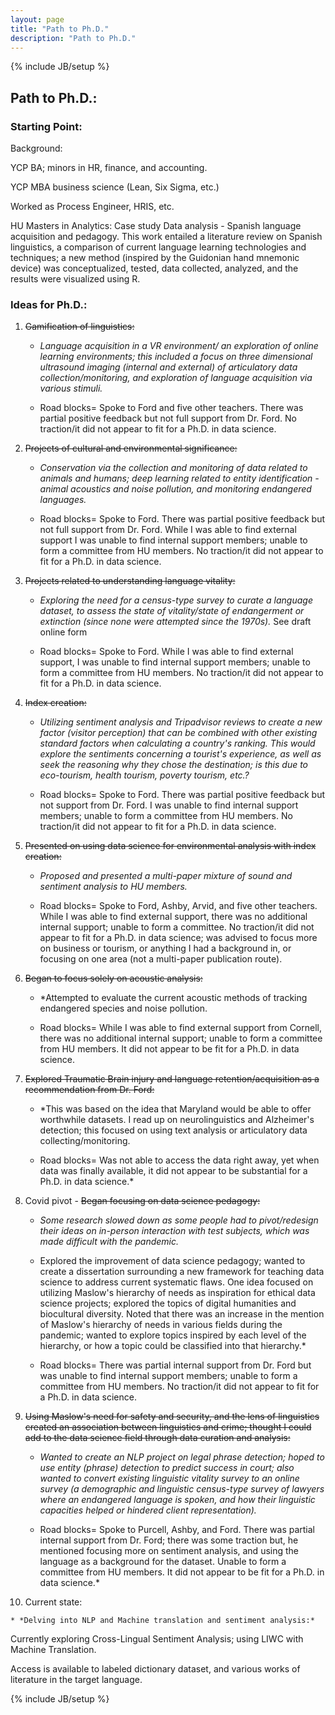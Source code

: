 ```yaml
---
layout: page
title: "Path to Ph.D." 
description: "Path to Ph.D."
---
```

{% include JB/setup %}


## Path to Ph.D.:



### Starting Point: 

Background: 

YCP BA; minors in HR, finance, and accounting.

YCP MBA business science (Lean, Six Sigma, etc.)

Worked as Process Engineer, HRIS, etc.

HU Masters in Analytics: Case study Data analysis - Spanish language acquisition and pedagogy. This work entailed a literature review on Spanish linguistics, a comparison of current language learning technologies and techniques; a new method (inspired by the Guidonian hand mnemonic device) was conceptualized, tested, data collected, analyzed, and the results were visualized using R.


### Ideas for Ph.D.:

1.  ~~Gamification of linguistics:~~

    * *Language acquisition in a VR environment/ an exploration of online learning environments; this included a focus on three dimensional ultrasound imaging (internal and external) of articulatory data collection/monitoring, and exploration of language acquisition via various stimuli.*

    * Road blocks= Spoke to Ford and five other teachers. There was partial positive feedback but not full support from Dr. Ford. No traction/it did not appear to fit for a Ph.D. in data science.


2.  ~~Projects of cultural and environmental significance:~~

    * *Conservation via the collection and monitoring of data related to animals and humans; deep learning related to entity identification - animal acoustics and noise pollution, and monitoring endangered languages.*

    * Road blocks= Spoke to Ford. There was partial positive feedback but not full support from Dr. Ford. While I was able to find external support I was unable to find internal support members; unable to form a committee from HU members. No traction/it did not appear to fit for a Ph.D. in data science.


3.  ~~Projects related to understanding language vitality:~~

    * *Exploring the need for a census-type survey to curate a language dataset, to assess the state of vitality/state of endangerment or extinction  (since none were attempted since the 1970s).* See draft online form

    * Road blocks= Spoke to Ford. While I was able to find external support, I was unable to find internal support members; unable to form a committee from HU members. No traction/it did not appear to fit for a Ph.D. in data science.


4.  ~~Index creation:~~

    * *Utilizing sentiment analysis and Tripadvisor reviews to create a new factor (visitor perception) that can be combined with other existing standard factors when calculating a country's ranking. This would explore the sentiments concerning a tourist's experience, as well as seek the reasoning why they chose the destination; is this due to eco-tourism, health tourism,  poverty tourism, etc.?*

    * Road blocks= Spoke to Ford. There was partial positive feedback but not support from Dr. Ford. I was unable to find internal support members; unable to form a committee from HU members. No traction/it did not appear to fit for a Ph.D. in data science.


5.  ~~Presented on using data science for environmental analysis with index creation:~~

    * *Proposed and presented a multi-paper mixture of sound and sentiment analysis to HU members.*

    * Road blocks= Spoke to Ford, Ashby, Arvid, and five other teachers. While I was able to find external support, there was no additional internal support; unable to form a committee. No traction/it did not appear to fit for a Ph.D. in data science; was advised to focus more on business or tourism, or anything I had a background in, or focusing on one area (not a multi-paper publication route).


6.  ~~Began to focus solely on acoustic analysis:~~

    * *Attempted to evaluate the current acoustic methods of tracking endangered species and noise pollution.

    * Road blocks= While I was able to find external support from Cornell, there was no additional internal support; unable to form a committee from HU members. It did not appear to be fit for a Ph.D. in data science.


7.  ~~Explored Traumatic Brain injury and language retention/acquisition as a recommendation from Dr. Ford:~~

    * *This was based on the idea that Maryland would be able to offer worthwhile datasets. I read up on neurolinguistics and Alzheimer's detection; this focused on using text analysis or articulatory data collecting/monitoring.

    * Road blocks= Was not able to access the data right away, yet when data was finally available, it did not appear to be substantial for a Ph.D. in data science.*


8.  Covid pivot - ~~Began focusing on data science pedagogy:~~

    * *Some research slowed down as some people had to pivot/redesign their ideas on in-person interaction with test subjects, which was made difficult with the pandemic.*

    * Explored the improvement of data science pedagogy; wanted to create a dissertation surrounding a new framework for teaching data science to address current systematic flaws. One idea focused on utilizing Maslow's hierarchy of needs as inspiration for ethical data science projects; explored the topics of digital humanities and biocultural diversity. Noted that there was an increase in the mention of Maslow's hierarchy of needs in various fields during the pandemic; wanted to explore topics inspired by each level of the hierarchy, or how a topic could be classified into that hierarchy.*

    * Road blocks= There was partial internal support from Dr. Ford but was unable to find internal support members; unable to form a committee from HU members. No traction/it did not appear to fit for a Ph.D. in data science.


9.  ~~Using Maslow's need for safety and security, and the lens of linguistics created an association between linguistics and crime; thought I could add to the data science field through data curation and analysis:~~

    * *Wanted to create an NLP project on legal phrase detection; hoped to use entity (phrase) detection to predict success in court; also wanted to convert existing linguistic vitality survey to an online survey (a demographic and linguistic census-type survey of lawyers where an endangered language is spoken, and how their linguistic capacities helped or hindered client representation).*

    * Road blocks= Spoke to Purcell, Ashby, and Ford. There was partial internal support from Dr. Ford; there was some traction but, he mentioned focusing more on sentiment analysis, and using the language as a background for the dataset. Unable to form a committee from HU members. It did not appear to be fit for a Ph.D. in data science.*


10.  Current state: 

    * *Delving into NLP and Machine translation and sentiment analysis:*

Currently exploring Cross-Lingual Sentiment Analysis; using LIWC with Machine Translation.

Access is available to labeled dictionary dataset, and various works of literature in the target language.

{% include JB/setup %}
